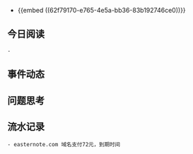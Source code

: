 - {{embed ((62f79170-e765-4e5a-bb36-83b192746ce0))}}
## 今日阅读
	-
## 事件动态
## 问题思考
## 流水记录
	- easternote.com 域名支付72元，到期时间